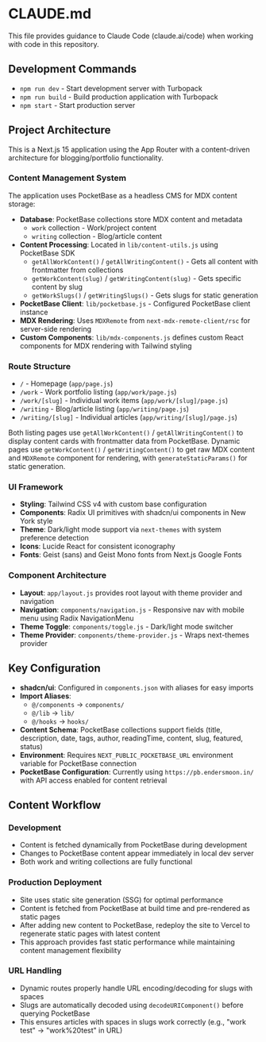 # CLAUDE.md

This file provides guidance to Claude Code (claude.ai/code) when working with code in this repository.

## Development Commands

- `npm run dev` - Start development server with Turbopack
- `npm run build` - Build production application with Turbopack
- `npm start` - Start production server

## Project Architecture

This is a Next.js 15 application using the App Router with a content-driven architecture for blogging/portfolio functionality.

### Content Management System

The application uses PocketBase as a headless CMS for MDX content storage:

- **Database**: PocketBase collections store MDX content and metadata
  - `work` collection - Work/project content
  - `writing` collection - Blog/article content
- **Content Processing**: Located in `lib/content-utils.js` using PocketBase SDK
  - `getAllWorkContent()` / `getAllWritingContent()` - Gets all content with frontmatter from collections
  - `getWorkContent(slug)` / `getWritingContent(slug)` - Gets specific content by slug
  - `getWorkSlugs()` / `getWritingSlugs()` - Gets slugs for static generation
- **PocketBase Client**: `lib/pocketbase.js` - Configured PocketBase client instance
- **MDX Rendering**: Uses `MDXRemote` from `next-mdx-remote-client/rsc` for server-side rendering
- **Custom Components**: `lib/mdx-components.js` defines custom React components for MDX rendering with Tailwind styling

### Route Structure

- `/` - Homepage (`app/page.js`)
- `/work` - Work portfolio listing (`app/work/page.js`)
- `/work/[slug]` - Individual work items (`app/work/[slug]/page.js`)
- `/writing` - Blog/article listing (`app/writing/page.js`)
- `/writing/[slug]` - Individual articles (`app/writing/[slug]/page.js`)

Both listing pages use `getAllWorkContent()` / `getAllWritingContent()` to display content cards with frontmatter data from PocketBase. Dynamic pages use `getWorkContent()` / `getWritingContent()` to get raw MDX content and `MDXRemote` component for rendering, with `generateStaticParams()` for static generation.

### UI Framework

- **Styling**: Tailwind CSS v4 with custom base configuration
- **Components**: Radix UI primitives with shadcn/ui components in New York style
- **Theme**: Dark/light mode support via `next-themes` with system preference detection
- **Icons**: Lucide React for consistent iconography
- **Fonts**: Geist (sans) and Geist Mono fonts from Next.js Google Fonts

### Component Architecture

- **Layout**: `app/layout.js` provides root layout with theme provider and navigation
- **Navigation**: `components/navigation.js` - Responsive nav with mobile menu using Radix NavigationMenu
- **Theme Toggle**: `components/toggle.js` - Dark/light mode switcher
- **Theme Provider**: `components/theme-provider.js` - Wraps next-themes provider

## Key Configuration

- **shadcn/ui**: Configured in `components.json` with aliases for easy imports
- **Import Aliases**:
  - `@/components` → `components/`
  - `@/lib` → `lib/`
  - `@/hooks` → `hooks/`
- **Content Schema**: PocketBase collections support fields (title, description, date, tags, author, readingTime, content, slug, featured, status)
- **Environment**: Requires `NEXT_PUBLIC_POCKETBASE_URL` environment variable for PocketBase connection
- **PocketBase Configuration**: Currently using `https://pb.endersmoon.in/` with API access enabled for content retrieval

## Content Workflow

### Development
- Content is fetched dynamically from PocketBase during development
- Changes to PocketBase content appear immediately in local dev server
- Both work and writing collections are fully functional

### Production Deployment
- Site uses static site generation (SSG) for optimal performance
- Content is fetched from PocketBase at build time and pre-rendered as static pages
- After adding new content to PocketBase, redeploy the site to Vercel to regenerate static pages with latest content
- This approach provides fast static performance while maintaining content management flexibility

### URL Handling
- Dynamic routes properly handle URL encoding/decoding for slugs with spaces
- Slugs are automatically decoded using `decodeURIComponent()` before querying PocketBase
- This ensures articles with spaces in slugs work correctly (e.g., "work test" → "work%20test" in URL)